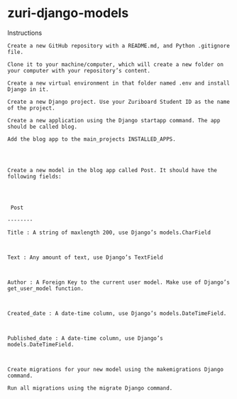 # zuri-django-models

Instructions

    Create a new GitHub repository with a README.md, and Python .gitignore file.

    Clone it to your machine/computer, which will create a new folder on your computer with your repository’s content.

    Create a new virtual environment in that folder named .env and install Django in it.

    Create a new Django project. Use your Zuriboard Student ID as the name of the project.
    
    Create a new application using the Django startapp command. The app should be called blog.
    
    Add the blog app to the main_projects INSTALLED_APPS.
    
    
    
    
    Create a new model in the blog app called Post. It should have the following fields:
    
    
    
    
     Post
    
    --------
    
    Title : A string of maxlength 200, use Django’s models.CharField
    
    
    
    Text : Any amount of text, use Django’s TextField
    
    
    
    Author : A Foreign Key to the current user model. Make use of Django’s get_user_model function.
    
    
    
    Created_date : A date-time column, use Django’s models.DateTimeField. 
    
    
    
    Published_date : A date-time column, use Django’s models.DateTimeField. 
    
    
    
    Create migrations for your new model using the makemigrations Django command. 
    
    Run all migrations using the migrate Django command.



